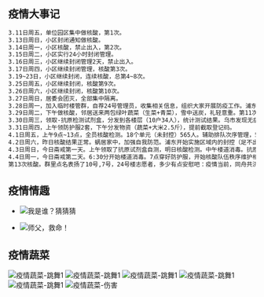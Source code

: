 ## 疫情大事记
```markdown
3.11日周五，单位园区集中做核酸，第1次。
3.13日周日，小区封闭通知做核酸。
3.14日周一，小区核酸，禁止出入，第2次。
3.15日周二，小区实行24小时封闭管理。
3.16日周三，小区继续封闭管理2天，禁止出入。
3.17日周四，小区继续封闭管理，核酸第3次。
3.19~23日，小区继续封闭，连续核酸，总第4~8次。
3.25日周五，小区继续封闭，核酸第9次。
3.26日周六，小区继续封闭，核酸第10次。
3.27日周日，居委会团灭，全部集中隔离。
3.28日周一，加入临时楼管群，自荐24号管理员，收集相关信息，组织大家开展防疫工作。浦东开始全区封控核酸，足不出户。
3.29日周二，下午做核酸，邻居送来两包绿叶蔬菜（生菜+青菜），雪中送炭，礼轻意重。第11次核酸。
3.30日周三，领取-抗原检测试剂盒，分发到各楼层（10户34人），统计测试结果。乌市发现无症状2例，和硕20例。
3.31日周四，上午领防护服2套，下午分发物资（蔬菜+大米2.5斤），提前截取登记码。
4.1日周五，上午9点~13点，全员核酸检测。18个单元（未封控）565人。辅助排队次序管理，5人一管。领防护服2套。浦西开始全区封控核酸，足不出户。第12次核酸。
4.2日周六，昨日核酸结果正常。蜗居家中，加强自我防范。浦东开始实施区域内的封控（足不出户）和管控（足不出小区）。下午发了生活物资和来伊份零食礼盒，点赞。
4.3日周日，今日斋戒第一天。上午领取了抗原试剂盒自测，明日核酸检测。中午楼道消毒。抗原测试第2次。
4.4日周一，今日斋戒第二天。6:30分开始楼道消毒。7点穿好防护服，开始核酸队伍秩序维护相关工作。11:30分，核酸结束（18栋楼）。
第13次核酸。群里点名表扬了10号,7号，24号楼志愿者，多少有点安慰吧：疫情当前，同舟共济，从我做起，人人有责。居委会解封归来。
```
## 疫情情趣
- ![我是谁？猜猜猜](yq_qq.jpg)
  
- ![师父，救命！](yq_qq2.jpg)

## 疫情蔬菜
![疫情蔬菜-跳舞1](yqsc-qq.jpg)
![疫情蔬菜-跳舞1](yqsc-qq2.jpg)
![疫情蔬菜-跳舞1](yqsc-qq3.jpg)
![疫情蔬菜-跳舞1](yqsc-qq4.jpg)
![疫情蔬菜-跳舞1](yqsc-qq5.jpg)
![疫情蔬菜-伤害](yqsc-cmp.jpg)

